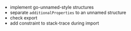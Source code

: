 * implement go-unnamed-style structures
* separate `additionalProperties` to an unnamed structure
* check export
* add constraint to stack-trace during import